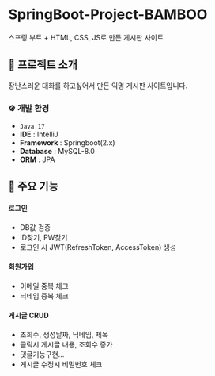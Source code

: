 # SpringBoot-Project-BAMBOO
스프링 부트 + HTML, CSS, JS로 만든 게시판 사이트


## 📝 프로젝트 소개
장난스러운 대화를 하고싶어서 만든 익명 게시판 사이트입니다. 
<br>

### ⚙️ 개발 환경
- `Java 17`
- **IDE** : IntelliJ
- **Framework** : Springboot(2.x)
- **Database** : MySQL-8.0
- **ORM** : JPA

## 📌 주요 기능
#### 로그인 
- DB값 검증
- ID찾기, PW찾기
- 로그인 시 JWT(RefreshToken, AccessToken) 생성

#### 회원가입
- 이메일 중복 체크
- 닉네임 중복 체크

#### 게시글 CRUD
- 조회수, 생성날짜, 닉네임, 제목
- 클릭시 게시글 내용, 조회수 증가
- 댓글기능구현...
- 게시글 수정시 비밀번호 체크

